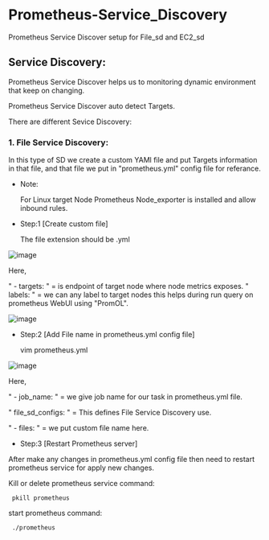 # Prometheus-Service_Discovery
Prometheus Service Discover setup for File_sd and EC2_sd

## Service Discovery:
Prometheus Service Discover helps us to monitoring dynamic environment that keep on changing.

Prometheus Service Discover auto detect Targets.

There are different Sevice Discovery:

### 1. File Service Discovery:

In this type of SD we create a custom YAMl file and put Targets information in that file, and that file we put in "prometheus.yml" config file for referance.

- Note:

  For Linux target Node Prometheus Node_exporter is installed and allow inbound rules.

- Step:1 [Create custom file]
  
  The file extension should be .yml

![image](https://github.com/user-attachments/assets/75748754-280b-41d0-9e92-08df3da69311)

Here,

" - targets: " = is endpoint of target node where node metrics exposes.
" labels: " = we can any label to target nodes this helps during run query on prometheus WebUI using "PromOL".

![image](https://github.com/user-attachments/assets/f45ae27a-0aa9-46e3-bb2e-fd39f71575df)
  
- Step:2 [Add File name in prometheus.yml config file]

     vim prometheus.yml

![image](https://github.com/user-attachments/assets/13360711-fc7c-454e-b5d6-d33363b37522)

Here, 

" - job_name: " = we give job name for our task in prometheus.yml file.

" file_sd_configs: " = This defines File Service Discovery use.

" - files: " = we put custom file name here.


- Step:3 [Restart Prometheus server]

After make any changes in prometheus.yml config file then need to restart prometheus service for apply new changes.

Kill or delete prometheus service command:

     pkill prometheus

start prometheus command:

     ./prometheus
